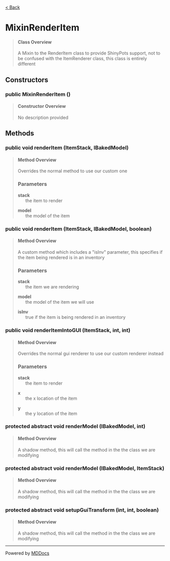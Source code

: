 [< Back](README.md)
# MixinRenderItem #
>#### Class Overview ####
>A Mixin to the RenderItem class to provide ShinyPots support, not to be confused with the
 ItemRenderer class, this class is entirely different
## Constructors ##
### public MixinRenderItem () ###
>#### Constructor Overview ####
>No description provided
>
## Methods ##
### public void renderItem (ItemStack, IBakedModel) ###
>#### Method Overview ####
>Overrides the normal method to use our custom one
>
>### Parameters ###
>**stack**<br />
>&nbsp;&nbsp;&nbsp;&nbsp;&nbsp;&nbsp;the item to render
>
>**model**<br />
>&nbsp;&nbsp;&nbsp;&nbsp;&nbsp;&nbsp;the model of the item
>
### public void renderItem (ItemStack, IBakedModel, boolean) ###
>#### Method Overview ####
>A custom method which includes a "isInv" parameter, this specifies if the item being rendered
 is in an inventory
>
>### Parameters ###
>**stack**<br />
>&nbsp;&nbsp;&nbsp;&nbsp;&nbsp;&nbsp;the item we are rendering
>
>**model**<br />
>&nbsp;&nbsp;&nbsp;&nbsp;&nbsp;&nbsp;the model of the item we will use
>
>**isInv**<br />
>&nbsp;&nbsp;&nbsp;&nbsp;&nbsp;&nbsp;true if the item is being rendered in an inventory
>
### public void renderItemIntoGUI (ItemStack, int, int) ###
>#### Method Overview ####
>Overrides the normal gui renderer to use our custom renderer instead
>
>### Parameters ###
>**stack**<br />
>&nbsp;&nbsp;&nbsp;&nbsp;&nbsp;&nbsp;the item to render
>
>**x**<br />
>&nbsp;&nbsp;&nbsp;&nbsp;&nbsp;&nbsp;the x location of the item
>
>**y**<br />
>&nbsp;&nbsp;&nbsp;&nbsp;&nbsp;&nbsp;the y location of the item
>
### protected abstract void renderModel (IBakedModel, int) ###
>#### Method Overview ####
>A shadow method, this will call the method in the the class we are modifying
>
### protected abstract void renderModel (IBakedModel, ItemStack) ###
>#### Method Overview ####
>A shadow method, this will call the method in the the class we are modifying
>
### protected abstract void setupGuiTransform (int, int, boolean) ###
>#### Method Overview ####
>A shadow method, this will call the method in the the class we are modifying
>

---
Powered by [MDDocs](https://github.com/VRCube/MDDocs)